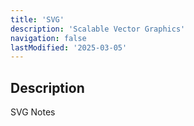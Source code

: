 ```yaml
---
title: 'SVG'
description: 'Scalable Vector Graphics'
navigation: false 
lastModified: '2025-03-05'
---
```


## Description

SVG Notes
